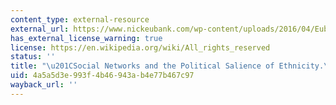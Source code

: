 ```yaml
---
content_type: external-resource
external_url: https://www.nickeubank.com/wp-content/uploads/2016/04/Eubank_EthnicityNetworks.pdf
has_external_license_warning: true
license: https://en.wikipedia.org/wiki/All_rights_reserved
status: ''
title: "\u201CSocial Networks and the Political Salience of Ethnicity.\u201D (PDF)"
uid: 4a5a5d3e-993f-4b46-943a-b4e77b467c97
wayback_url: ''
---
```

